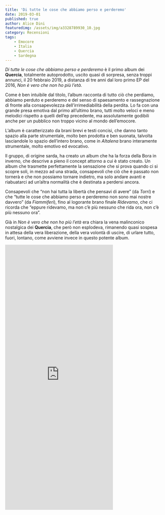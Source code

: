 ```yaml
---
title: 'Di tutte le cose che abbiamo perso e perderemo'
date: 2019-03-01
published: true
author: Alice Dini
featuredimg: /assets/img/a3328789930_10.jpg
category: Recensioni
tags:
    - Emocore
    - Italia
    - Quercia
    - Sardegna
---
```

*Di tutte le cose che abbiamo perso e perderemo* è il primo album dei **Quercia**, totalmente autoprodotto, uscito quasi di sorpresa, senza troppi annunci, il 20 febbraio 2019, a distanza di tre anni dal loro primo EP del 2016, *Non è vero che non ho più l’età*.

Come è ben intuibile dal titolo, l’album racconta di tutto ciò che perdiamo, abbiamo perduto e perderemo e del senso di spaesamento e rassegnazione di fronte alla consapevolezza dell’irrimediabilità della perdita. Lo fa con una grande presa emotiva dal primo all’ultimo brano, tutti molto veloci e meno melodici rispetto a quelli dell’ep precedente, ma assolutamente godibili anche per un pubblico non troppo vicino al mondo dell’emocore.

L’album è caratterizzato da brani brevi e testi concisi, che danno tanto spazio alla parte strumentale, molto ben prodotta e ben suonata, talvolta lasciandole lo spazio dell’intero brano, come in *Altalena* brano interamente strumentale, molto emotivo ed evocativo.

Il gruppo, di origine sarda, ha creato un album che ha la forza della Bora in inverno, che descrive a pieno il concept attorno a cui è stato creato. Un album che trasmette perfettamente la sensazione che si prova quando ci si scopre soli, in mezzo ad una strada, consapevoli che ciò che è passato non tornerà e che non possiamo tornare indietro, ma solo andare avanti e riabuatarci ad un’altra normalità che è destinata a perdersi ancora.

Consapevoli che “non hai tutta la libertà che pensavi di avere” (da *Torri*) e che “tutte le cose che abbiamo perso e perderemo non sono mai nostre davvero” (da *Fiammiferi*), fino al logorante brano finale *Ridevamo*, che ci ricorda che “eppure ridevamo, ma non c’è più nessuno che rida ora, non c’è più nessuno ora”.

Già in *Non è vero che non ho più l’età* era chiara la vena malinconico nostalgica dei **Quercia**, che però non esplodeva, rimanendo quasi sospesa in attesa della vera liberazione, della vera volontà di uscire, di urlare tutto, fuori, lontano, come avviene invece in questo potente album.

<iframe seamless="" src="http://bandcamp.com/EmbeddedPlayer/album=967888248/size=large/bgcol=ffffff/linkcol=0687f5/transparent=true/" style="border: 0; width: 350px; height: 860px;"><span class="mce_SELRES_start" data-mce-type="bookmark" style="display: inline-block; width: 0px; overflow: hidden; line-height: 0;">﻿</span>[Di tutte le cose che abbiamo perso e perderemo by Quercia](http://quercia.bandcamp.com/album/di-tutte-le-cose-che-abbiamo-perso-e-perderemo)</iframe>
